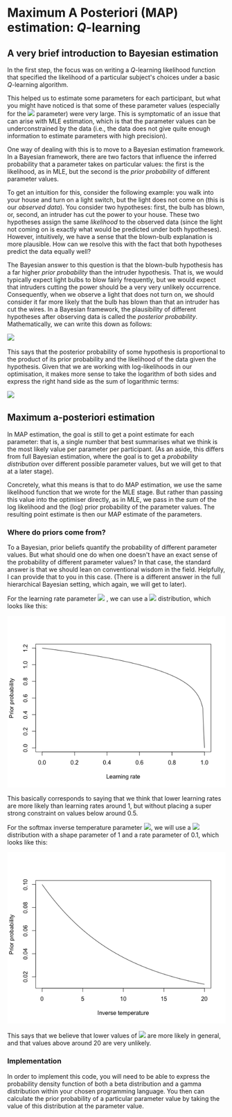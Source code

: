 # Maximum A Posteriori (MAP) estimation: *Q*-learning

## A very brief introduction to Bayesian estimation

In the first step, the focus was on writing a *Q*-learning likelihood function that specified the likelihood of a particular subject's choices under a basic *Q*-learning algorithm.

This helped us to estimate some parameters for each participant, but what you might have noticed is that some of these parameter values (especially for the <img src="https://latex.codecogs.com/gif.latex?\beta"/> parameter) were very large. This is symptomatic of an issue that can arise with MLE estimation, which is that the parameter values can be underconstrained by the data (i.e., the data does not give quite enough information to estimate parameters with high precision).

One way of dealing with this is to move to a Bayesian estimation framework. In a Bayesian framework, there are two factors that influence the inferred probability that a parameter takes on particular values: the first is the likelihood, as in MLE, but the second is the *prior probability* of different parameter values.

To get an intuition for this, consider the following example: you walk into your house and turn on a light switch, but the light does not come on (this is our *observed data*). You consider two hypotheses: first, the bulb has blown, or, second, an intruder has cut the power to your house. These two hypotheses assign the same *likelihood* to the observed data (since the light not coming on is exactly what would be predicted under both hypotheses). However, intuitively, we have a sense that the blown-bulb explanation is more plausible. How can we resolve this with the fact that both hypotheses predict the data equally well?

The Bayesian answer to this question is that the blown-bulb hypothesis has a far higher *prior probability* than the intruder hypothesis. That is, we would typically expect light bulbs to blow fairly frequently, but we would expect that intruders cutting the power should be a very very unlikely occurrence. Consequently, when we observe a light that does not turn on, we should consider it far more likely that the bulb has blown than that an intruder has cut the wires. In a Bayesian framework, the plausibility of different hypotheses after observing data is called the *posterior probability*. Mathematically, we can write this down as follows:

<img src="https://latex.codecogs.com/gif.latex?\text{Posterior}\propto\text{Prior}\times\text{Likelihood}"/>

This says that the posterior probability of some hypothesis is proportional to the product of its prior probability and the likelihood of the data given the hypothesis. Given that we are working with log-likelihoods in our optimisation, it makes more sense to take the logarithm of both sides and express the right hand side as the sum of logarithmic terms:

<img src="https://latex.codecogs.com/gif.latex?\log(\text{Posterior})\propto\log(\text{Prior})+\log(\text{Likelihood})"/>

## Maximum a-posteriori estimation

In MAP estimation, the goal is still to get a point estimate for each parameter: that is, a single number that best summarises what we think is the most likely value per parameter per participant. (As an aside, this differs from full Bayesian estimation, where the goal is to get a *probability distribution* over different possible parameter values, but we will get to that at a later stage).

Concretely, what this means is that to do MAP estimation, we use the same likelihood function that we wrote for the MLE stage. But rather than passing this value into the optimiser directly, as in MLE, we pass in the *sum* of the log likelihood and the (log) prior probability of the parameter values. The resulting point estimate is then our MAP estimate of the parameters.

### Where do priors come from?

To a Bayesian, prior beliefs quantify the probability of different parameter values. But what should one do when one doesn't have an exact sense of the probability of different parameter values? In that case, the standard answer is that we should lean on conventional wisdom in the field. Helpfully, I can provide that to you in this case. (There is a different answer in the full hierarchical Bayesian setting, which again, we will get to later).

For the learning rate parameter <img src="https://latex.codecogs.com/gif.latex?\eta"/> , we can use a <img src="https://latex.codecogs.com/gif.latex?\text{Beta(1,1.2)}"/> distribution, which looks like this:

<img src="img/eta_prior.png"/>

This basically corresponds to saying that we think that lower learning rates are more likely than learning rates around 1, but without placing a super strong constraint on values below around 0.5.

For the softmax inverse temperature parameter <img src="https://latex.codecogs.com/gif.latex?\beta"/>, we will use a <img src="https://latex.codecogs.com/gif.latex?\text{Gamma}"/> distribution with a shape parameter of 1 and a rate parameter of 0.1, which looks like this:

<img src="img/beta_prior.png"/>

This says that we believe that lower values of <img src="https://latex.codecogs.com/gif.latex?\beta"/> are more likely in general, and that values above around 20 are very unlikely.

### Implementation

In order to implement this code, you will need to be able to express the probability density function of both a beta distribution and a gamma distribution within your chosen programming language. You then can calculate the prior probability of a particular parameter value by taking the value of this distribution at the parameter value.

